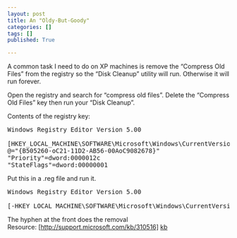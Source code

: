 ```yaml
---
layout: post
title: An "Oldy-But-Goody"
categories: []
tags: []
published: True

---
```


A common task I need to do on XP machines is remove the “Compress Old Files” from the registry so the “Disk Cleanup” utility will run. Otherwise it will run forever.

Open the registry and search for “compress old files”. Delete the “Compress Old Files” key then run your “Disk Cleanup”.

Contents of the registry key:
<pre>
Windows Registry Editor Version 5.00

[HKEY_LOCAL_MACHINE\SOFTWARE\Microsoft\Windows\CurrentVersion\Explorer\VolumeCaches\Compress Old Files]
@="{B505260-oC21-11D2-AB56-00AoC9082678}"
"Priority"=dword:0000012c
"StateFlags"=dword:00000001
</pre>
Put this in a .reg file and run it.
<pre>
Windows Registry Editor Version 5.00

[-HKEY_LOCAL_MACHINE\SOFTWARE\Microsoft\Windows\CurrentVersion\Explorer\VolumeCaches\Compress old files]
</pre>
The hyphen at the front does the removal  
Resource: [http://support.microsoft.com/kb/310516] [kb]

[kb]: http://support.microsoft.com/kb/310516
